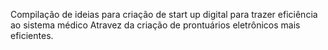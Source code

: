 Compilação de ideias para criação de start up digital para trazer eficiência ao sistema médico 
 Atravez da criação de prontuários eletrônicos mais eficientes. 
